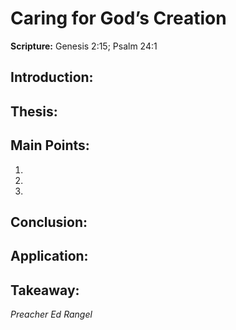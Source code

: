 # Caring for God’s Creation

**Scripture:** Genesis 2:15; Psalm 24:1

## Introduction:

## Thesis:

## Main Points:

1.  
2.  
3.  

## Conclusion:

## Application:

## Takeaway:

_Preacher Ed Rangel_
